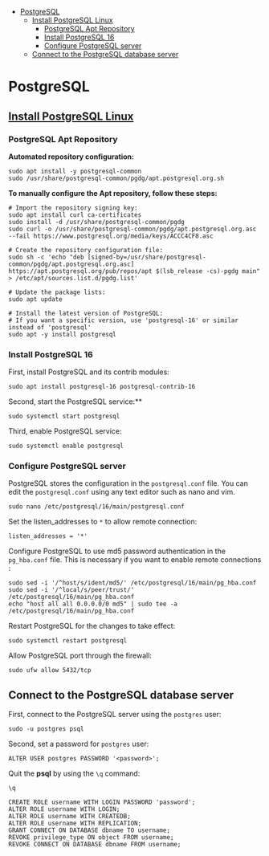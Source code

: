 <!-- TOC -->
* [PostgreSQL](#postgresql)
  * [Install PostgreSQL Linux](#install-postgresql-linux)
    * [PostgreSQL Apt Repository](#postgresql-apt-repository)
    * [Install PostgreSQL 16](#install-postgresql-16)
    * [Configure PostgreSQL server](#configure-postgresql-server)
  * [Connect to the PostgreSQL database server](#connect-to-the-postgresql-database-server)
<!-- TOC -->

# PostgreSQL

## [Install PostgreSQL Linux](https://www.postgresql.org/download/linux/ubuntu/)

### PostgreSQL Apt Repository
**Automated repository configuration:**
```
sudo apt install -y postgresql-common
sudo /usr/share/postgresql-common/pgdg/apt.postgresql.org.sh
```

**To manually configure the Apt repository, follow these steps:**
```
# Import the repository signing key:
sudo apt install curl ca-certificates
sudo install -d /usr/share/postgresql-common/pgdg
sudo curl -o /usr/share/postgresql-common/pgdg/apt.postgresql.org.asc --fail https://www.postgresql.org/media/keys/ACCC4CF8.asc

# Create the repository configuration file:
sudo sh -c 'echo "deb [signed-by=/usr/share/postgresql-common/pgdg/apt.postgresql.org.asc] https://apt.postgresql.org/pub/repos/apt $(lsb_release -cs)-pgdg main" > /etc/apt/sources.list.d/pgdg.list'

# Update the package lists:
sudo apt update

# Install the latest version of PostgreSQL:
# If you want a specific version, use 'postgresql-16' or similar instead of 'postgresql'
sudo apt -y install postgresql
```

### Install PostgreSQL 16

First, install PostgreSQL and its contrib modules:

`sudo apt install postgresql-16 postgresql-contrib-16`

Second, start the PostgreSQL service:**

`sudo systemctl start postgresql`

Third, enable PostgreSQL service:

`sudo systemctl enable postgresql`

### Configure PostgreSQL server

PostgreSQL stores the configuration in the `postgresql.conf` file. You can edit the `postgresql.conf` using any text editor such as nano and vim.

`sudo nano /etc/postgresql/16/main/postgresql.conf`

Set the listen_addresses to `*` to allow remote connection:

`listen_addresses = '*'`

Configure PostgreSQL to use md5 password authentication in the `pg_hba.conf` file. This is necessary if you want to enable remote connections :

```
sudo sed -i '/^host/s/ident/md5/' /etc/postgresql/16/main/pg_hba.conf
sudo sed -i '/^local/s/peer/trust/' /etc/postgresql/16/main/pg_hba.conf
echo "host all all 0.0.0.0/0 md5" | sudo tee -a /etc/postgresql/16/main/pg_hba.conf
```

Restart PostgreSQL for the changes to take effect:

`sudo systemctl restart postgresql`

Allow PostgreSQL port through the firewall:

`sudo ufw allow 5432/tcp`

## Connect to the PostgreSQL database server

First, connect to the PostgreSQL server using the `postgres` user:

`sudo -u postgres psql`

Second, set a password for `postgres` user:

`ALTER USER postgres PASSWORD '<password>';`

Quit the **psql** by using the `\q` command:

`\q`

```postgresql
CREATE ROLE username WITH LOGIN PASSWORD 'password';
ALTER ROLE username WITH LOGIN;
ALTER ROLE username WITH CREATEDB;
ALTER ROLE username WITH REPLICATION;
GRANT CONNECT ON DATABASE dbname TO username;
REVOKE privilege_type ON object FROM username;
REVOKE CONNECT ON DATABASE dbname FROM username;


```
